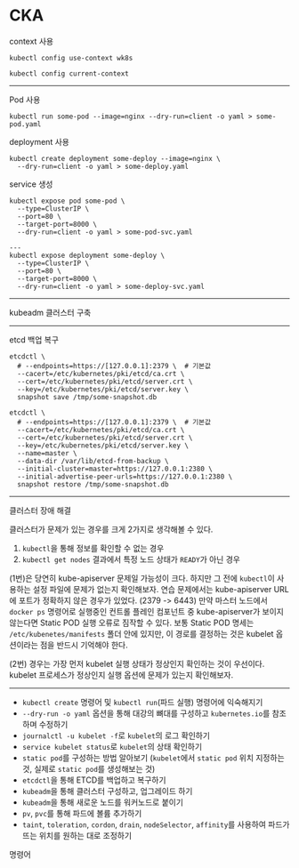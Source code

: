 # CKA



context  사용

```
kubectl config use-context wk8s
```



```
kubectl config current-context
```



---

Pod 사용

```
kubectl run some-pod --image=nginx --dry-run=client -o yaml > some-pod.yaml
```



deployment 사용

```
kubectl create deployment some-deploy --image=nginx \
  --dry-run=client -o yaml > some-deploy.yaml
```



service 생성

```
kubectl expose pod some-pod \
  --type=ClusterIP \
  --port=80 \
  --target-port=8000 \
  --dry-run=client -o yaml > some-pod-svc.yaml
  
---
kubectl expose deployment some-deploy \
  --type=ClusterIP \
  --port=80 \
  --target-port=8000 \
  --dry-run=client -o yaml > some-deploy-svc.yaml
```



---

kubeadm 클러스터 구축



---

etcd 백업 복구

```
etcdctl \
  # --endpoints=https://[127.0.0.1]:2379 \  # 기본값
  --cacert=/etc/kubernetes/pki/etcd/ca.crt \
  --cert=/etc/kubernetes/pki/etcd/server.crt \
  --key=/etc/kubernetes/pki/etcd/server.key \
  snapshot save /tmp/some-snapshot.db
```



```
etcdctl \
  # --endpoints=https://[127.0.0.1]:2379 \  # 기본값
  --cacert=/etc/kubernetes/pki/etcd/ca.crt \
  --cert=/etc/kubernetes/pki/etcd/server.crt \
  --key=/etc/kubernetes/pki/etcd/server.key \
  --name=master \
  --data-dir /var/lib/etcd-from-backup \
  --initial-cluster=master=https://127.0.0.1:2380 \
  --initial-advertise-peer-urls=https://127.0.0.1:2380 \
  snapshot restore /tmp/some-snapshot.db
```



---

클러스터 장애 해결

클러스터가 문제가 있는 경우를 크게 2가지로 생각해볼 수 있다.

1. `kubectl`을 통해 정보를 확인할 수 없는 경우
2. `kubectl get nodes` 결과에서 특정 노드 상태가 `READY`가 아닌 경우

(1번)은 당연히 kube-apiserver 문제일 가능성이 크다. 하지만 그 전에 `kubectl`이 사용하는 설정 파일에 문제가 없는지 확인해보자.
연습 문제에서는 kube-apiserver URL에 포트가 정확하지 않은 경우가 있었다. (2379 -> 6443)
만약 마스터 노드에서 `docker ps` 명령어로 실행중인 컨트롤 플레인 컴포넌트 중 kube-apiserver가 보이지 않는다면 Static POD 실행 오류로 짐작할 수 있다.
보통 Static POD 명세는 `/etc/kubenetes/manifests` 폴더 안에 있지만, 이 경로를 결정하는 것은 kubelet 옵션이라는 점을 반드시 기억해야 한다.

(2번) 경우는 가장 먼저 kubelet 실행 상태가 정상인지 확인하는 것이 우선이다. kubelet 프로세스가 정상인지 실행 옵션에 문제가 있는지 확인해보자.



---

- `kubectl create` 명령어 및 `kubectl run`(파드 실행) 명령어에 익숙해지기
- `--dry-run -o yaml` 옵션을 통해 대강의 뼈대를 구성하고 `kubernetes.io`를 참조하며 수정하기
- `journalctl -u kubelet -f`로 `kubelet`의 로그 확인하기
- `service kubelet status`로 `kubelet`의 상태 확인하기
- `static pod`를 구성하는 방법 알아보기 (`kubelet`에서 `static pod` 위치 지정하는 것, 실제로 `static pod`를 생성해보는 것)
- `etcdctl`을 통해 ETCD를 백업하고 복구하기
- `kubeadm`을 통해 클러스터 구성하고, 업그레이드 하기
- `kubeadm`을 통해 새로운 노드를 워커노드로 붙이기
- `pv`, `pvc`를 통해 파드에 볼륨 추가하기
- `taint`, `toleration`, `cordon`, `drain`, `nodeSelector`, `affinity`를 사용하여 파드가 뜨는 위치를 원하는 대로 조정하기



명령어